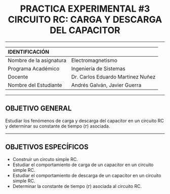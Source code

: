 <h1 align="center">
    PRACTICA EXPERIMENTAL #3
    </br>
    CIRCUITO RC: CARGA Y DESCARGA DEL CAPACITOR
</h1>

---


| IDENTIFICACIÓN | |
| :- | :- |
| Nombre de la asignatura | Electromagnetismo |
| Programa Académico | Ingeniería de Sistemas |
| Docente | Dr. Carlos Eduardo Martinez Nuñez |
| Nombre del Estudiante | Andrés Galván, Javier Guerra |

---

## OBJETIVO GENERAL

Estudiar los fenómenos de carga y descarga del capacitor en un circuito RC y determinar su constante de tiempo (𝜏) asociada.

---

## OBJETIVOS ESPECÍFICOS

- Construir un circuto simple RC.
- Estudiar el comportamiento de carga de un capacitor en un circuito simple RC.
- Estudiar el comportamiento de descarga de un capacitor en un circuito simple RC. 
- Determinar la constante de tiempo (𝜏) asociada al circuito RC.
